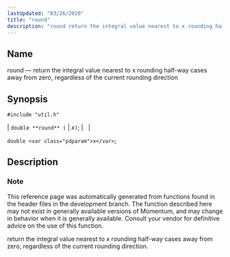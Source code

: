 ```yaml
---
lastUpdated: "03/26/2020"
title: "round"
description: "round return the integral value nearest to x rounding half way cases away from zero regardless of the current rounding direction double round x double x This reference page was automatically generated from functions found in the header files in the development branch The function described here may not exist..."
---
```


<a name="apis.round"></a> 
## Name

round — return the integral value nearest to x rounding half-way cases away from zero, regardless of the current rounding direction

## Synopsis

`#include "util.h"`

| `double **round** (` | <var class="pdparam">x</var>`)`; |   |

`double <var class="pdparam">x</var>`;<a name="idp64200336"></a> 
## Description

### Note

This reference page was automatically generated from functions found in the header files in the development branch. The function described here may not exist in generally available versions of Momentum, and may change in behavior when it is generally available. Consult your vendor for definitive advice on the use of this function.

return the integral value nearest to x rounding half-way cases away from zero, regardless of the current rounding direction.